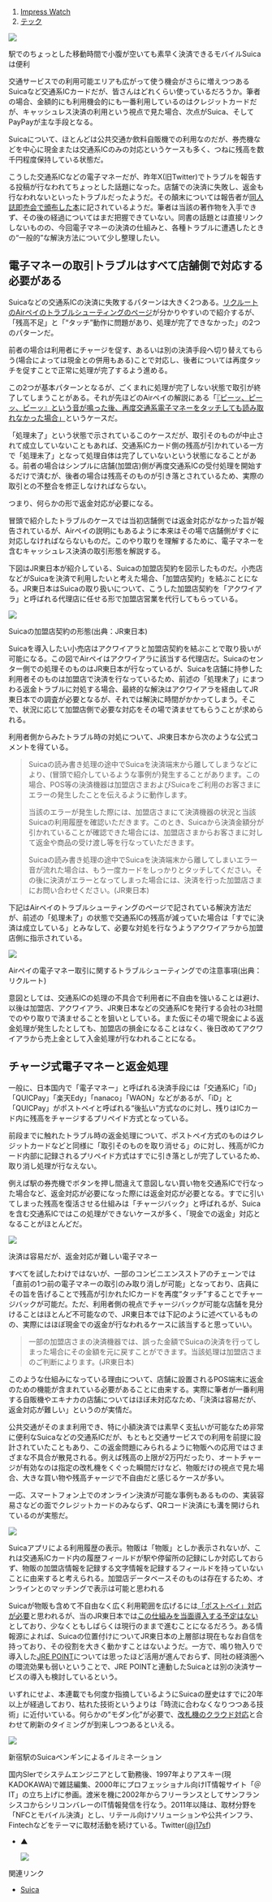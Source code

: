 1.  [Impress Watch](https://www.watch.impress.co.jp/)
2.  [テック](https://www.watch.impress.co.jp/category/tech/)

[![](Suica%E3%81%AE%E6%B1%BA%E6%B8%88%E3%83%88%E3%83%A9%E3%83%96%E3%83%AB%E3%81%AB%E3%81%A9%E3%81%86%E5%AF%BE%E5%87%A6%E3%81%99%E3%82%8B%E3%80%90%E9%88%B4%E6%9C%A8%E6%B7%B3%E4%B9%9F%E3%81%AEPay%20Attention%E3%80%91-Impress%20Watch/j01_s.jpg)](https://www.watch.impress.co.jp/img/ipw/docs/1562/030/html/j01_o.jpg.html)

駅でのちょっとした移動時間で小腹が空いても素早く決済できるモバイルSuicaは便利

交通サービスでの利用可能エリアも広がって使う機会がさらに増えつつあるSuicaなど交通系ICカードだが、皆さんはどれくらい使っているだろうか。筆者の場合、金額的にも利用機会的にも一番利用しているのはクレジットカードだが、キャッシュレス決済の利用という視点で見た場合、次点がSuica、そしてPayPayが主な手段となる。

Suicaについて、ほとんどは公共交通か飲料自販機での利用なのだが、券売機などを中心に現金または交通系ICのみの対応というケースも多く、つねに残高を数千円程度保持している状態だ。

こうした交通系ICなどの電子マネーだが、昨年X(旧Twitter)でトラブルを報告する投稿が行なわれてちょっとした話題になった。店舗での決済に失敗し、返金も行なわれないといったトラブルだったようだ。その顛末については報告者が[同人誌即売会で頒布した本](https://rukapons.booth.pm/items/5379040)に記されているようだ。筆者は当該の著作物を入手できず、その後の経過についてはまだ把握できていない。同書の話題とは直接リンクしないものの、今回電子マネーの決済の仕組みと、各種トラブルに遭遇したときの“一般的”な解決方法について少し整理したい。

## 電子マネーの取引トラブルはすべて店舗側で対応する必要がある

Suicaなどの交通系ICの決済に失敗するパターンは大きく2つある。[リクルートのAirペイのトラブルシューティングのページ](https://faq.airpayment.jp/hc/ja/articles/115003024153)が分かりやすいので紹介するが、「残高不足」と「“タッチ”動作に問題があり、処理が完了できなかった」の2つのパターンだ。

前者の場合は利用者にチャージを促す、あるいは別の決済手段へ切り替えてもらう(場合によっては現金との併用もある)ことで対応し、後者については再度タッチを促すことで正常に処理が完了するよう進める。

この2つが基本パターンとなるが、ごくまれに処理が完了しない状態で取引が終了してしまうことがある。それが先ほどのAirペイの解説にある「[『ピーッ、ピーッ、ピーッ』という音が鳴った後、再度交通系電子マネーをタッチしても読み取れなかった場合」](https://faq.airpayment.jp/hc/ja/articles/115003024153#customerList05)というケースだ。

「処理未了」という状態で示されているこのケースだが、取引そのものが中止されて成立していないこともあれば、交通系ICカード側の残高が引かれている一方で「処理未了」となって処理自体は完了していないという状態になることがある。前者の場合はシンプルに店舗(加盟店)側が再度交通系ICの受付処理を開始するだけで済むが、後者の場合は残高そのものが引き落とされているため、実際の取引との不整合を修正しなければならない。

つまり、何らかの形で返金対応が必要になる。

冒頭で紹介したトラブルのケースでは当初店舗側では返金対応がなかった旨が報告されているが、Airペイの説明にもあるように本来はその場で店舗側がすぐに対応しなければならないものだ。このやり取りを理解するために、電子マネーを含むキャッシュレス決済の取引形態を解説する。

下図はJR東日本が紹介している、Suicaの加盟店契約を図示したものだ。小売店などがSuicaを決済で利用したいと考えた場合、「加盟店契約」を結ぶことになる。JR東日本はSuicaの取り扱いについて、こうした加盟店契約を「アクワイアラ」と呼ばれる代理店に任せる形で加盟店営業を代行してもらっている。

[![](Suica%E3%81%AE%E6%B1%BA%E6%B8%88%E3%83%88%E3%83%A9%E3%83%96%E3%83%AB%E3%81%AB%E3%81%A9%E3%81%86%E5%AF%BE%E5%87%A6%E3%81%99%E3%82%8B%E3%80%90%E9%88%B4%E6%9C%A8%E6%B7%B3%E4%B9%9F%E3%81%AEPay%20Attention%E3%80%91-Impress%20Watch/j02_s.jpg)](https://www.watch.impress.co.jp/img/ipw/docs/1562/030/html/j02_o.jpg.html)

Suicaの加盟店契約の形態(出典：JR東日本)

Suicaを導入したい小売店はアクワイアラと加盟店契約を結ぶことで取り扱いが可能になる。この図でAirペイはアクワイアラに該当する代理店だ。Suicaのセンター側での処理そのものはJR東日本が行なっているが、Suicaを店舗に持参した利用者そのものは加盟店で決済を行なっているため、前述の「処理未了」にまつわる返金トラブルに対処する場合、最終的な解決はアクワイアラを経由してJR東日本での調査が必要となるが、それでは解決に時間がかかってしまう。そこで、状況に応じて加盟店側で必要な対応をその場で済ませてもらうことが求められる。

利用者側からみたトラブル時の対処について、JR東日本から次のような公式コメントを得ている。

> Suicaの読み書き処理の途中でSuicaを決済端末から離してしまうなどにより、(冒頭で紹介しているような事例が)発生することがあります。この場合、POS等の決済機器は加盟店さまおよびSuicaをご利用のお客さまにエラーの発生したことを伝えるように動作します。
> 
> 当該のエラーが発生した際には、加盟店さまにて決済機器の状況と当該Suicaの利用履歴を確認いただきます。このとき、Suicaから決済金額分が引かれていることが確認できた場合には、加盟店さまからお客さまに対して返金や商品の受け渡し等を行なっていただきます。  
> 
> Suicaの読み書き処理の途中でSuicaを決済端末から離してしまいエラー音が流れた場合は、もう一度カードをしっかりとタッチしてください。その後に決済がエラーとなってしまった場合には、決済を行った加盟店さまにお問い合わせください。(JR東日本)  

下記はAirペイのトラブルシューティングのページで記されている解決方法だが、前述の「処理未了」の状態で交通系ICの残高が減っていた場合は「すでに決済は成立している」とみなして、必要な対処を行なうようアクワイアラから加盟店側に指示されている。

[![](Suica%E3%81%AE%E6%B1%BA%E6%B8%88%E3%83%88%E3%83%A9%E3%83%96%E3%83%AB%E3%81%AB%E3%81%A9%E3%81%86%E5%AF%BE%E5%87%A6%E3%81%99%E3%82%8B%E3%80%90%E9%88%B4%E6%9C%A8%E6%B7%B3%E4%B9%9F%E3%81%AEPay%20Attention%E3%80%91-Impress%20Watch/j03_s.jpg)](https://www.watch.impress.co.jp/img/ipw/docs/1562/030/html/j03_o.jpg.html)

Airペイの電子マネー取引に関するトラブルシューティングでの注意事項(出典：リクルート)

意図としては、交通系ICの処理の不具合で利用者に不自由を強いることは避け、以後は加盟店、アクワイアラ、JR東日本などの交通系ICを発行する会社の3社間でのやり取りで済ませることを狙いとしている。また仮にその場で現金による返金処理が発生したとしても、加盟店の損金になることはなく、後日改めてアクワイアラから売上金として入金処理が行なわれることになる。

## チャージ式電子マネーと返金処理

一般に、日本国内で「電子マネー」と呼ばれる決済手段には「交通系IC」「iD」「QUICPay」「楽天Edy」「nanaco」「WAON」などがあるが、「iD」と「QUICPay」がポストペイと呼ばれる“後払い”方式なのに対し、残りはICカード内に残高をチャージするプリペイド方式となっている。

前段までに触れたトラブル時の返金処理について、ポストペイ方式のものはクレジットカードなどと同様に「取引そのものを取り消せる」のに対し、残高がICカード内部に記録されるプリペイド方式はすでに引き落としが完了しているため、取り消し処理が行なえない。

例えば駅の券売機でボタンを押し間違えて意図しない買い物を交通系ICで行なった場合など、返金対応が必要になった際には返金対応が必要となる。すでに引いてしまった残高を復活させる仕組みは「チャージバック」と呼ばれるが、Suicaを含む交通系ICではこの処理ができないケースが多く、「現金での返金」対応となることがほとんどだ。

[![](Suica%E3%81%AE%E6%B1%BA%E6%B8%88%E3%83%88%E3%83%A9%E3%83%96%E3%83%AB%E3%81%AB%E3%81%A9%E3%81%86%E5%AF%BE%E5%87%A6%E3%81%99%E3%82%8B%E3%80%90%E9%88%B4%E6%9C%A8%E6%B7%B3%E4%B9%9F%E3%81%AEPay%20Attention%E3%80%91-Impress%20Watch/j04_s.jpg)](https://www.watch.impress.co.jp/img/ipw/docs/1562/030/html/j04_o.jpg.html)

決済は容易だが、返金対応が難しい電子マネー

すべてを試したわけではないが、一部のコンビニエンスストアのチェーンでは「直前の1つ前の電子マネーの取引のみ取り消しが可能」となっており、店員にその旨を告げることで残高が引かれたICカードを再度“タッチ”することでチャージバックが可能だ。ただ、利用者側の視点でチャージバックが可能な店舗を見分けることはほとんど不可能なので、JR東日本では下記のように述べているものの、実際にはほぼ現金での返金が行なわれるケースに該当すると思っていい。

> 一部の加盟店さまの決済機器では、誤った金額でSuicaの決済を行ってしまった場合にその金額を元に戻すことができます。当該処理は加盟店さまのご判断によります。(JR東日本)

このような仕組みになっている理由について、店舗に設置されるPOS端末に返金のための機能が含まれている必要があることに由来する。実際に筆者が一番利用する自販機やエキナカの店舗についてはほぼ未対応なため、「決済は容易だが、返金対応が難しい」というのが実情だ。

公共交通がそのまま利用でき、特に小額決済では素早く支払いが可能なため非常に便利なSuicaなどの交通系ICだが、もともと交通サービスでの利用を前提に設計されていたこともあり、この返金問題にみられるように物販への応用ではさまざまな不具合が散見される。例えば残高の上限が2万円だったり、オートチャージが有効なのは指定の改札機をくぐった瞬間だけなど、物販だけの視点で見た場合、大きな買い物や残高チャージで不自由だと感じるケースが多い。

一応、スマートフォン上でのオンライン決済が可能な事例もあるものの、実装容易さなどの面でクレジットカードのみならず、QRコード決済にも溝を開けられているのが実態だ。

[![](Suica%E3%81%AE%E6%B1%BA%E6%B8%88%E3%83%88%E3%83%A9%E3%83%96%E3%83%AB%E3%81%AB%E3%81%A9%E3%81%86%E5%AF%BE%E5%87%A6%E3%81%99%E3%82%8B%E3%80%90%E9%88%B4%E6%9C%A8%E6%B7%B3%E4%B9%9F%E3%81%AEPay%20Attention%E3%80%91-Impress%20Watch/j05_s.jpg)](https://www.watch.impress.co.jp/img/ipw/docs/1562/030/html/j05_o.jpg.html)

Suicaアプリによる利用履歴の表示。物販は「物販」としか表示されないが、これは交通系ICカード内の履歴フィールドが駅や停留所の記録にしか対応しておらず、物販の加盟店情報を記録する文字情報を記録するフィールドを持っていないことに由来すると考えられる。加盟店データベースそのものは存在するため、オンラインとのマッチングで表示は可能と思われる

Suicaが物販も含めて不自由なく広く利用範囲を広げるには[「ポストペイ」対応が必要](https://www.watch.impress.co.jp/docs/series/suzukij/1491772.html)と思われるが、当のJR東日本では[この仕組みを当面導入する予定はない](https://www.watch.impress.co.jp/docs/series/suzukij/1493515.html)としており、少なくともしばらくは現行のままで進むことになるだろう。ある情報源によれば、Suicaの位置付けについてJR東日本の上層部は現在もなお自信を持っており、その役割を大きく動かすことはないようだ。一方で、鳴り物入りで導入した[JRE POINT](https://www.jrepoint.jp/)については思ったほど活用が進んでおらず、同社の経済圏への環流効果も弱いということで、JRE POINTと連動したSuicaとは別の決済サービスの導入も検討しているという。

いずれにせよ、本連載でも何度か指摘しているようにSuicaの歴史はすでに20年以上が経過しており、枯れた技術というよりは「時流に合わなくなりつつある技術」に近付いている。何らかの“モダン化”が必要で、[改札機のクラウド対応](https://www.watch.impress.co.jp/docs/series/suzukij/1505490.html)と合わせて刷新のタイミングが到来しつつあるといえる。

[![](Suica%E3%81%AE%E6%B1%BA%E6%B8%88%E3%83%88%E3%83%A9%E3%83%96%E3%83%AB%E3%81%AB%E3%81%A9%E3%81%86%E5%AF%BE%E5%87%A6%E3%81%99%E3%82%8B%E3%80%90%E9%88%B4%E6%9C%A8%E6%B7%B3%E4%B9%9F%E3%81%AEPay%20Attention%E3%80%91-Impress%20Watch/j06_s.jpg)](https://www.watch.impress.co.jp/img/ipw/docs/1562/030/html/j06_o.jpg.html)

新宿駅のSuicaペンギンによるイルミネーション

国内SIerでシステムエンジニアとして勤務後、1997年よりアスキー(現KADOKAWA)で雑誌編集、2000年にプロフェッショナル向けIT情報サイト「＠IT」の立ち上げに参画。渡米を機に2002年からフリーランスとしてサンフランシスコからシリコンバレーのIT情報発信を行なう。2011年以降は、取材分野を「NFCとモバイル決済」とし、リテール向けソリューションや公共インフラ、Fintechなどをテーマに取材活動を続けている。Twitter([@j17sf](https://twitter.com/j17sf))

-   ▲
    
    [![](Suica%E3%81%AE%E6%B1%BA%E6%B8%88%E3%83%88%E3%83%A9%E3%83%96%E3%83%AB%E3%81%AB%E3%81%A9%E3%81%86%E5%AF%BE%E5%87%A6%E3%81%99%E3%82%8B%E3%80%90%E9%88%B4%E6%9C%A8%E6%B7%B3%E4%B9%9F%E3%81%AEPay%20Attention%E3%80%91-Impress%20Watch/list.jpg)](https://www.watch.impress.co.jp/docs/series/suzukij/1556757.html)
    

関連リンク

-   [Suica](https://www.jreast.co.jp/suica/)
